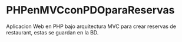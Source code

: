 # PHPenMVCconPDOparaReservas
Aplicacion Web en PHP bajo arquitectura MVC para crear reservas de restaurant, estas se guardan en la BD.
